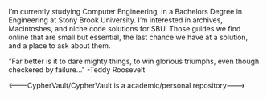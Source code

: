 
 I’m currently studying Computer Engineering, in a Bachelors Degree in Engineering at Stony Brook University. I’m interested in archives, Macintoshes, and niche code solutions for SBU. Those guides we find online that are small but essential, the last chance we have at a solution, and a place to ask about them. 

"Far better is it to dare mighty things, to win glorious triumphs, even though checkered by failure..."
-Teddy Roosevelt

<---CypherVault/CypherVault is a academic/personal repository--->

